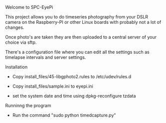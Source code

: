 Welcome to SPC-EyePi

This project allows you to do timeseries photography from your
DSLR camera on the Raspberry-PI or other Linux boards with
probably not a lot of changes.

Once photo's are taken they are then uploaded to a central
server of your choice via sftp.

There's a configuration file where you can edit all the settings
such as timelapse intervals and server settings.

Installation

 - Copy install_files/45-libgphoto2.rules to /etc/udev/rules.d

 - Copy install_files/sample.ini to eyepi.ini

 - set the system date and time using dpkg-reconfigure tzdata

Runninng the program

 - Run the command "sudo python timedcapture.py"


 